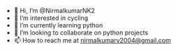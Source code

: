 - 👋 Hi, I’m @NirmalkumarNK2
- 👀 I’m interested in cycling
- 🌱 I’m currently learning python 
- 💞️ I’m looking to collaborate on python projects
- 📫 How to reach me at nirmalkumarv2004@gmail.com

<!---
NirmalkumarNK2/NirmalkumarNK2 is a ✨ special ✨ repository because its `README.md` (this file) appears on your GitHub profile.
You can click the Preview link to take a look at your changes.
--->
